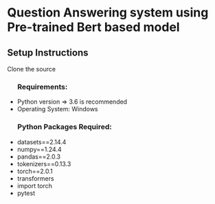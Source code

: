 # Question Answering system using Pre-trained Bert based model


## Setup Instructions
Clone the source



<ul>
<h3>Requirements:</h3>
    <li>Python version => 3.6 is recommended
    <li>Operating System: Windows
</ul>

<ul> 
<h3>Python Packages Required: </h3>
    <li>
        datasets==2.14.4
    <li>
        numpy==1.24.4
    <li>
        pandas==2.0.3
    <li>
        tokenizers==0.13.3
    <li>
        torch==2.0.1
    <li>
        transformers
    <li>
        import torch
    <li>
        pytest

</ul>